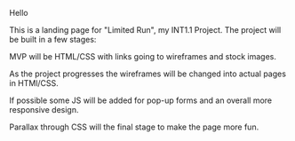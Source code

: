 Hello

This is a landing page for "Limited Run", my INT1.1 Project. 
The project will be built in a few stages: 

MVP will be HTML/CSS with links going to wireframes and stock
images.

As the project progresses the wireframes will be changed into
actual pages in HTMl/CSS.

If possible some JS will be added for pop-up forms and an
overall more responsive design.

Parallax through CSS will the final stage to make the page 
more fun.

